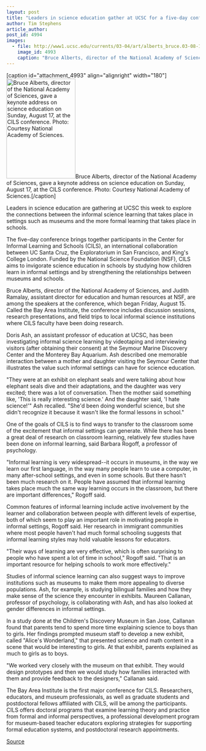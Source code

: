 ```yaml
---
layout: post
title: "Leaders in science education gather at UCSC for a five-day conference on informal learning"
author: Tim Stephens
article_author: 
post_id: 4994
images:
  - file: http://www1.ucsc.edu/currents/03-04/art/alberts_bruce.03-08-18.180.jpg
    image_id: 4993
    caption: "Bruce Alberts, director of the National Academy of Sciences, gave a keynote address on science education on Sunday, August 17, at the CILS conference. Photo: Courtesy National Academy of Sciences."
---
```


[caption id="attachment_4993" align="alignright" width="180"]<a href="http://dev-ucsc-news.pantheonsite.io/wp-content/uploads/2003/08/alberts_bruce.03-08-18.180.jpg"><img class="size-full wp-image-4993" src="http://dev-ucsc-news.pantheonsite.io/wp-content/uploads/2003/08/alberts_bruce.03-08-18.180.jpg" alt="Bruce Alberts, director of the National Academy of Sciences, gave a keynote address on science education on Sunday, August 17, at the CILS conference. Photo: Courtesy National Academy of Sciences." width="180" height="260" /></a>Bruce Alberts, director of the National Academy of Sciences, gave a keynote address on science education on Sunday, August 17, at the CILS conference. Photo: Courtesy National Academy of Sciences.[/caption]
<p>
  Leaders in science education are gathering at UCSC this week to explore the connections between the informal science learning that takes place in settings such as museums and the more formal learning that takes place in schools.
</p>
<p>
  The five-day conference brings together participants in the Center for Informal Learning and Schools (CILS), an international collaboration between UC Santa Cruz, the Exploratorium in San Francisco, and King's College London. Funded by the National Science Foundation (NSF), CILS aims to invigorate science education in schools by studying how children learn in informal settings and by strengthening the relationships between museums and schools.<br>
</p>
<p>
  Bruce Alberts, director of the National Academy of Sciences, and Judith Ramalay, assistant director for education and human resources at NSF, are among the speakers at the conference, which began Friday, August 15. Called the Bay Area Institute, the conference includes discussion sessions, research presentations, and field trips to local informal science institutions where CILS faculty have been doing research.<br>
</p>
<p>
  Doris Ash, an assistant professor of education at UCSC, has been investigating informal science learning by videotaping and interviewing visitors (after obtaining their consent) at the Seymour Marine Discovery Center and the Monterey Bay Aquarium. Ash described one memorable interaction between a mother and daughter visiting the Seymour Center that illustrates the value such informal settings can have for science education.<br>
</p>
<p>
  "They were at an exhibit on elephant seals and were talking about how elephant seals dive and their adaptations, and the daughter was very excited; there was a lot of conversation. Then the mother said something like, 'This is really interesting science.' And the daughter said, 'I hate science!'" Ash recalled. "She'd been doing wonderful science, but she didn't recognize it because it wasn't like the formal lessons in school."<br>
</p>
<p>
  One of the goals of CILS is to find ways to transfer to the classroom some of the excitement that informal settings can generate. While there has been a great deal of research on classroom learning, relatively few studies have been done on informal learning, said Barbara Rogoff, a professor of psychology.<br>
</p>
<p>
  "Informal learning is very widespread--it occurs in museums, in the way we learn our first language, in the way many people learn to use a computer, in many after-school settings, and even in some schools. But there hasn't been much research on it. People have assumed that informal learning takes place much the same way learning occurs in the classroom, but there are important differences," Rogoff said.<br>
</p>
<p>
  Common features of informal learning include active involvement by the learner and collaboration between people with different levels of expertise, both of which seem to play an important role in motivating people in informal settings, Rogoff said. Her research in immigrant communities where most people haven't had much formal schooling suggests that informal learning styles may hold valuable lessons for educators.<br>
</p>
<p>
  "Their ways of learning are very effective, which is often surprising to people who have spent a lot of time in school," Rogoff said. "That is an important resource for helping schools to work more effectively."<br>
</p>
<p>
  Studies of informal science learning can also suggest ways to improve institutions such as museums to make them more appealing to diverse populations. Ash, for example, is studying bilingual families and how they make sense of the science they encounter in exhibits. Maureen Callanan, professor of psychology, is collaborating with Ash, and has also looked at gender differences in informal settings.<br>
</p>
<p>
  In a study done at the Children's Discovery Museum in San Jose, Callanan found that parents tend to spend more time explaining science to boys than to girls. Her findings prompted museum staff to develop a new exhibit, called "Alice's Wonderland," that presented science and math content in a scene that would be interesting to girls. At that exhibit, parents explained as much to girls as to boys.<br>
</p>
<p>
  "We worked very closely with the museum on that exhibit. They would design prototypes and then we would study how families interacted with them and provide feedback to the designers," Callanan said.<br>
</p>
<p>
  The Bay Area Institute is the first major conference for CILS. Researchers, educators, and museum professionals, as well as graduate students and postdoctoral fellows affiliated with CILS, will be among the participants. CILS offers doctoral programs that examine learning theory and practice from formal and informal perspectives, a professional development program for museum-based teacher educators exploring strategies for supporting formal education systems, and postdoctoral research appointments.
</p>
<p><a href="http://www1.ucsc.edu/currents/03-04/08-18/learning.html" title="Permalink to learning">Source</a></p>
